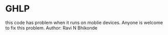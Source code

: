 # GHLP
this code has problem when it runs on moblie devices.
Anyone is welcome to fix this problem.
Author: Ravi N Bhikonde
